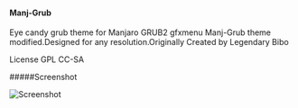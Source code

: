 #### Manj-Grub

Eye candy grub theme for Manjaro
GRUB2 gfxmenu Manj-Grub theme modified.Designed for any resolution.Originally Created by Legendary Bibo

License
GPL CC-SA

#####Screenshot

![Screenshot](http://i61.tinypic.com/2lboxsk.jpg)
